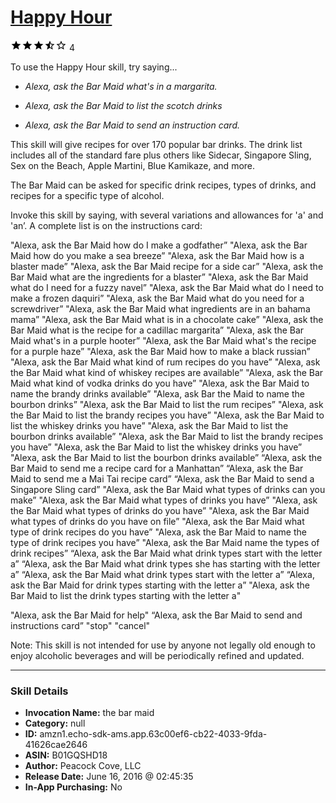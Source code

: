 # [Happy Hour](http://alexa.amazon.com/#skills/amzn1.echo-sdk-ams.app.63c00ef6-cb22-4033-9fda-41626cae2646)
![3.6 stars](../../images/ic_star_black_18dp_1x.png)![3.6 stars](../../images/ic_star_black_18dp_1x.png)![3.6 stars](../../images/ic_star_black_18dp_1x.png)![3.6 stars](../../images/ic_star_half_black_18dp_1x.png)![3.6 stars](../../images/ic_star_border_black_18dp_1x.png) 4

To use the Happy Hour skill, try saying...

* *Alexa, ask the Bar Maid what's in a margarita.*

* *Alexa, ask the Bar Maid to list the scotch drinks*

* *Alexa, ask the Bar Maid to send an instruction card.*

This skill will give recipes for over 170 popular bar drinks.  The drink list includes all of the standard fare plus others like Sidecar, Singapore Sling, Sex on the Beach, Apple Martini, Blue Kamikaze, and more.

The Bar Maid can be asked for specific drink recipes, types of drinks, and recipes for a specific type of alcohol.

Invoke this skill by saying, with several variations and allowances for 'a' and 'an’.  A complete list is on the instructions card: 

"Alexa, ask the Bar Maid how do I make a godfather”
"Alexa, ask the Bar Maid how do you make a sea breeze”
"Alexa, ask the Bar Maid how is a blaster made”
"Alexa, ask the Bar Maid recipe for a side car”
"Alexa, ask the Bar Maid what are the ingredients for a blaster”
"Alexa, ask the Bar Maid what do I need for a fuzzy navel”
"Alexa, ask the Bar Maid what do I need to make a frozen daquiri”
"Alexa, ask the Bar Maid what do you need for a screwdriver”
"Alexa, ask the Bar Maid what ingredients are in an bahama mama”
"Alexa, ask the Bar Maid what is in a chocolate cake”
"Alexa, ask the Bar Maid what is the recipe for a cadillac margarita”
"Alexa, ask the Bar Maid what's in a purple hooter”
"Alexa, ask the Bar Maid what's the recipe for a purple haze”
"Alexa, ask the Bar Maid how to make a black russian”
"Alexa, ask the Bar Maid what kind of rum recipes do you have”
"Alexa, ask the Bar Maid what kind of whiskey recipes are available”
"Alexa, ask the Bar Maid what kind of vodka drinks do you have”
"Alexa, ask the Bar Maid to name the brandy drinks available”
"Alexa, ask Bar the Maid to name the bourbon drinks”
"Alexa, ask the Bar Maid to list the rum recipes”
"Alexa, ask the Bar Maid to list the brandy recipes you have”
"Alexa, ask the Bar Maid to list the whiskey drinks you have”
"Alexa, ask the Bar Maid to list the bourbon drinks available”
"Alexa, ask the Bar Maid to list the brandy recipes you have”
"Alexa, ask the Bar Maid to list the whiskey drinks you have”
"Alexa, ask the Bar Maid to list the bourbon drinks available”
“Alexa, ask the Bar Maid to send me a recipe card for a Manhattan”
“Alexa, ask the Bar Maid to send me a Mai Tai recipe card”
“Alexa, ask the Bar Maid to send a Singapore Sling card”
"Alexa, ask the Bar Maid what types of drinks can you make”
"Alexa, ask the Bar Maid what types of drinks you have”
"Alexa, ask the Bar Maid what types of drinks do you have”
"Alexa, ask the Bar Maid what types of drinks do you have on file”
"Alexa, ask the Bar Maid what type of drink recipes do you have”
"Alexa, ask the Bar Maid to name the type of drink recipes you have”
"Alexa, ask the Bar Maid name the types of drink recipes”
“Alexa, ask the Bar Maid what drink types start with the letter a”
“Alexa, ask the Bar Maid what drink types she has starting with the letter a”
“Alexa, ask the Bar Maid what drink types start with the letter a”
“Alexa, ask the Bar Maid for drink types starting with the letter a”
"Alexa, ask the Bar Maid to list the drink types starting with the letter a"

"Alexa, ask the Bar Maid for help"
“Alexa, ask the Bar Maid to send and instructions card”
"stop"
"cancel"

Note: This skill is not intended for use by anyone not legally old enough to enjoy alcoholic beverages and will be periodically refined and updated.

***

### Skill Details

* **Invocation Name:** the bar maid
* **Category:** null
* **ID:** amzn1.echo-sdk-ams.app.63c00ef6-cb22-4033-9fda-41626cae2646
* **ASIN:** B01GQSHD18
* **Author:** Peacock Cove, LLC
* **Release Date:** June 16, 2016 @ 02:45:35
* **In-App Purchasing:** No
